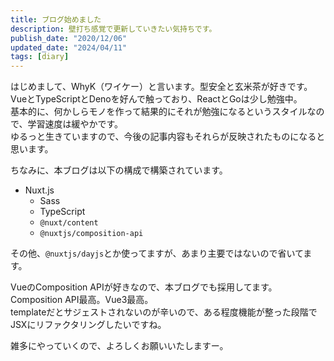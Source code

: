 ```yaml
---
title: ブログ始めました
description: 壁打ち感覚で更新していきたい気持ちです。
publish_date: "2020/12/06"
updated_date: "2024/04/11"
tags: [diary]
---
```


はじめまして、WhyK（ワイケー）と言います。型安全と玄米茶が好きです。VueとTypeScriptとDenoを好んで触っており、ReactとGoは少し勉強中。  
基本的に、何かしらモノを作って結果的にそれが勉強になるというスタイルなので、学習速度は緩やかです。  
ゆるっと生きていますので、今後の記事内容もそれらが反映されたものになると思います。

ちなみに、本ブログは以下の構成で構築されています。

- Nuxt.js
  - Sass
  - TypeScript
  - `@nuxt/content`
  - `@nuxtjs/composition-api`

その他、`@nuxtjs/dayjs`とか使ってますが、あまり主要ではないので省いてます。

VueのComposition APIが好きなので、本ブログでも採用してます。Composition API最高。Vue3最高。  
templateだとサジェストされないのが辛いので、ある程度機能が整った段階でJSXにリファクタリングしたいですね。

雑多にやっていくので、よろしくお願いいたしますー。
